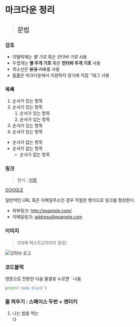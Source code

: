 # 마크다운 정리

> ## 문법 

### 강조

- 이텔릭체는 *별 기호* 혹은 _언더바 기호_ 사용
- 두껍게는 **별 두개 기호** 혹은 __언더바 두개 기호__ 사용
- 취소선은 ~~물결 기호~~를 사용
- <u>밑줄</u>은 마크다운에서 지원하지 않기에 직접 '<u></u>'태그 사용

### 목록

1. 순서가 있는 항목
1. 순서가 있는 항목
    1. 순서가 있는 항목
    1. 순서가 있는 항목
1. 순서가 있는 항목
1. 순서가 있는 항목

- 순서가 없는 항목
- 순서가 없는 항목
    - 순서가 없는 항목

### 링크

> 형식 : [이름](링크)

[GOOGLE](https://www.google.com/webhp?hl=ko&sa=X&ved=0ahUKEwiHlum374iMAxVQafUHHcvFD6AQPAgI)

일반적인 URL 혹은 이메일주소인 경우 적절한 형식으로 링크를 형성한다.

* 외부링크: <http://example.com/>
* 이메일링크: <address@example.com>

### 이미지

> ![대체 텍스트](이미지 경로)

![깃허브 로고](shylitboi/SQL/Assignment_25_1/images/download.jpg)

### 코드블럭
영문으로 전환한 다음 물결표 누르면 ` 나옴
```python
print('code block')
```

### 줄 띄우기 : 스페이스 두번 + 엔터키
1. 나는 밥을 먹는  
다